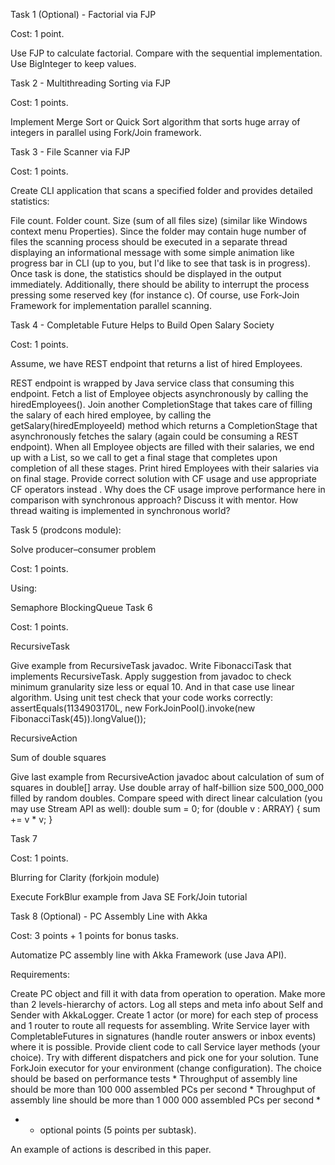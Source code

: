 Task 1 (Optional) - Factorial via FJP

Cost: 1 point.

Use FJP to calculate factorial. Compare with the sequential implementation. Use BigInteger to keep values.

Task 2 - Multithreading Sorting via FJP

Cost: 1 points.

Implement Merge Sort or Quick Sort algorithm that sorts huge array of integers in parallel using Fork/Join framework.

Task 3 - File Scanner via FJP

Cost: 1 points.

Create CLI application that scans a specified folder and provides detailed statistics:

File count.
Folder count.
Size (sum of all files size) (similar like Windows context menu Properties). Since the folder may contain huge number of files the scanning process should be executed in a separate thread displaying an informational message with some simple animation like progress bar in CLI (up to you, but I'd like to see that task is in progress).
Once task is done, the statistics should be displayed in the output immediately. Additionally, there should be ability to interrupt the process pressing some reserved key (for instance c). Of course, use Fork-Join Framework for implementation parallel scanning.

Task 4 - Completable Future Helps to Build Open Salary Society

Cost: 1 points.

Assume, we have REST endpoint that returns a list of hired Employees.

REST endpoint is wrapped by Java service class that consuming this endpoint.
Fetch a list of Employee objects asynchronously by calling the hiredEmployees().
Join another CompletionStage<List> that takes care of filling the salary of each hired employee, by calling the getSalary(hiredEmployeeId) method which returns a CompletionStage that asynchronously fetches the salary (again could be consuming a REST endpoint).
When all Employee objects are filled with their salaries, we end up with a List<CompletionStage>, so we call <special operation on CF> to get a final stage that completes upon completion of all these stages.
Print hired Employees with their salaries via <special operation on CF> on final stage.
Provide correct solution with CF usage and use appropriate CF operators instead <special operation on CF>. Why does the CF usage improve performance here in comparison with synchronous approach? Discuss it with mentor. How thread waiting is implemented in synchronous world?

Task 5 (prodcons module):

Solve producer–consumer problem

Cost: 1 points.

Using:

Semaphore
BlockingQueue
Task 6

Cost: 1 points.

RecursiveTask

Give example from RecursiveTask javadoc.
Write FibonacciTask that implements RecursiveTask.
Apply suggestion from javadoc to check minimum granularity size less or equal 10. And in that case use linear algorithm.
Using unit test check that your code works correctly:
assertEquals(1134903170L, new ForkJoinPool().invoke(new FibonacciTask(45)).longValue());

RecursiveAction

Sum of double squares

Give last example from RecursiveAction javadoc about calculation of sum of squares in double[] array.
Use double array of half-billion size 500_000_000 filled by random doubles.
Compare speed with direct linear calculation (you may use Stream API as well):
double sum = 0; for (double v : ARRAY) { sum += v * v; }

Task 7

Cost: 1 points.

Blurring for Clarity (forkjoin module)

Execute ForkBlur example from Java SE Fork/Join tutorial

Task 8 (Optional) - PC Assembly Line with Akka

Cost: 3 points + 1 points for bonus tasks.

Automatize PC assembly line with Akka Framework (use Java API).

Requirements:

Create PC object and fill it with data from operation to operation.
Make more than 2 levels-hierarchy of actors.
Log all steps and meta info about Self and Sender with AkkaLogger.
Create 1 actor (or more) for each step of process and 1 router to route all requests for assembling.
Write Service layer with CompletableFutures in signatures (handle router answers or inbox events) where it is possible.
Provide client code to call Service layer methods (your choice).
Try with different dispatchers and pick one for your solution.
Tune ForkJoin executor for your environment (change configuration).
The choice should be based on performance tests *
Throughput of assembly line should be more than 100 000 assembled PCs per second *
Throughput of assembly line should be more than 1 000 000 assembled PCs per second *
* - optional points (5 points per subtask).

An example of actions is described in this paper.

